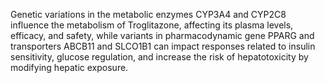 Genetic variations in the metabolic enzymes CYP3A4 and CYP2C8 influence the metabolism of Troglitazone, affecting its plasma levels, efficacy, and safety, while variants in pharmacodynamic gene PPARG and transporters ABCB11 and SLCO1B1 can impact responses related to insulin sensitivity, glucose regulation, and increase the risk of hepatotoxicity by modifying hepatic exposure.
